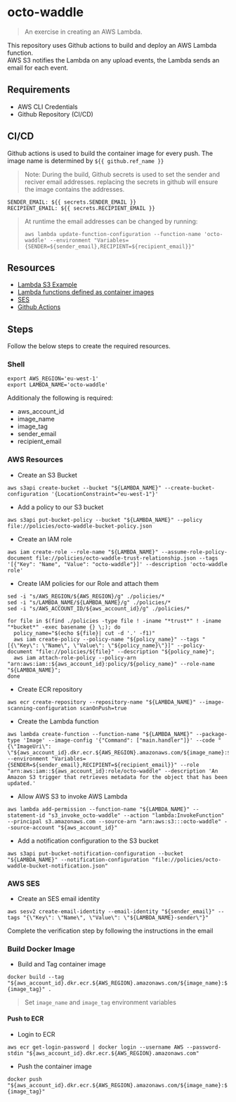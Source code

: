 # octo-waddle

> An exercise in creating an AWS Lambda.

This repository uses Github actions to build and deploy an AWS Lambda function.  
AWS S3 notifies the Lambda on any upload events, the Lambda sends an email for each event.

## Requirements

* AWS CLI Credentials
* Github Repository (CI/CD)

## CI/CD

Github actions is used to build the container image for every push. The image name is determined by `${{ github.ref_name }}`

> Note: During the build, Github secrets is used to set the sender and reciver email addresses. replacing the secrets in github will ensure the image contains the addresses.

```shell
SENDER_EMAIL: ${{ secrets.SENDER_EMAIL }}
RECIPIENT_EMAIL: ${{ secrets.RECIPIENT_EMAIL }}
```

> At runtime the email addresses can be changed by running:
>
> `aws lambda update-function-configuration --function-name 'octo-waddle' --environment "Variables={SENDER=${sender_email},RECIPIENT=${recipient_email}}"`

## Resources

* [Lambda S3 Example](https://docs.aws.amazon.com/lambda/latest/dg/with-s3-example.html)
* [Lambda functions defined as container images](https://docs.aws.amazon.com/lambda/latest/dg/configuration-images.html)
* [SES](https://aws.amazon.com/premiumsupport/knowledge-center/lambda-send-email-ses/)
* [Github Actions](https://docs.github.com/en/actions/using-workflows/workflow-syntax-for-github-actions)

## Steps

Follow the below steps to create the required resources.

### Shell

```shell
export AWS_REGION='eu-west-1'
export LAMBDA_NAME='octo-waddle'
```

Additionaly the following is required:

* aws_account_id
* image_name
* image_tag
* sender_email
* recipient_email

### AWS Resources

* Create an S3 Bucket

`aws s3api create-bucket --bucket "${LAMBDA_NAME}" --create-bucket-configuration '{LocationConstraint="eu-west-1"}'`

* Add a policy to our S3 bucket

`aws s3api put-bucket-policy --bucket "${LAMBDA_NAME}" --policy file://policies/octo-waddle-bucket-policy.json`

* Create an IAM role

```shell
aws iam create-role --role-name "${LAMBDA_NAME}" --assume-role-policy-document file://policies/octo-waddle-trust-relationship.json --tags '[{"Key": "Name", "Value": "octo-waddle"}]' --description 'octo-waddle role'
```

* Create IAM policies for our Role and attach them

```shell
sed -i "s/AWS_REGION/${AWS_REGION}/g" ./policies/*
sed -i "s/LAMBDA_NAME/${LAMBDA_NAME}/g" ./policies/*
sed -i "s/AWS_ACCOUNT_ID/${aws_account_id}/g" ./policies/*

for file in $(find ./policies -type file ! -iname "*trust*" ! -iname "*bucket*" -exec basename {} \;); do
  policy_name="$(echo ${file}| cut -d '.' -f1)"
  aws iam create-policy --policy-name "${policy_name}" --tags "[{\"Key\": \"Name\", \"Value\": \"${policy_name}\"}]" --policy-document "file://policies/${file}" --description "${policy_name}";
  aws iam attach-role-policy --policy-arn "arn:aws:iam::${aws_account_id}:policy/${policy_name}" --role-name "${LAMBDA_NAME}";
done
```

* Create ECR repository

`aws ecr create-repository --repository-name "${LAMBDA_NAME}" --image-scanning-configuration scanOnPush=true`

* Create the Lambda function

```shell
aws lambda create-function --function-name "${LAMBDA_NAME}" --package-type 'Image' --image-config '{"Command": ["main.handler"]}' --code "{\"ImageUri\": \"${aws_account_id}.dkr.ecr.${AWS_REGION}.amazonaws.com/${image_name}:${image_tag}\"}" --environment "Variables={SENDER=${sender_email},RECIPIENT=${recipient_email}}" --role "arn:aws:iam::${aws_account_id}:role/octo-waddle" --description 'An Amazon S3 trigger that retrieves metadata for the object that has been updated.'
```

* Allow AWS S3 to invoke AWS Lambda

```shell
aws lambda add-permission --function-name "${LAMBDA_NAME}" --statement-id "s3_invoke_octo-waddle" --action "lambda:InvokeFunction" --principal s3.amazonaws.com --source-arn "arn:aws:s3:::octo-waddle" --source-account "${aws_account_id}"
```

* Add a notification configuration to the S3 bucket

`aws s3api put-bucket-notification-configuration --bucket "${LAMBDA_NAME}" --notification-configuration "file://policies/octo-waddle-bucket-notification.json"`

### AWS SES

* Create an SES email identity

`aws sesv2 create-email-identity --email-identity "${sender_email}" --tags "{\"Key\": \"Name\", \"Value\": \"${LAMBDA_NAME}-sender\"}"`

Complete the verification step by following the instructions in the email

### Build Docker Image

* Build and Tag container image

`docker build --tag "${aws_account_id}.dkr.ecr.${AWS_REGION}.amazonaws.com/${image_name}:${image_tag}" .`

> Set `image_name` and `image_tag` environment variables

#### Push to ECR

* Login to ECR

`aws ecr get-login-password | docker login --username AWS --password-stdin "${aws_account_id}.dkr.ecr.${AWS_REGION}.amazonaws.com"`

* Push the container image

`docker push "${aws_account_id}.dkr.ecr.${AWS_REGION}.amazonaws.com/${image_name}:${image_tag}"`
